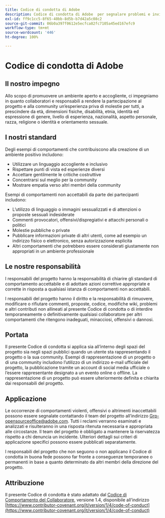 ```yaml
---
title: Codice di condotta di Adobe
description: Codice di condotta di Adobe  per segnalare problemi e inviare modifiche
exl-id: ff9c1cc5-8f65-40bb-8d5b-b7d42a5c08c2
source-git-commit: 06b0a397f0612e5ecfca82fc7105a45ed167efc9
workflow-type: tm+mt
source-wordcount: '446'
ht-degree: 100%

---
```


# Codice di condotta di Adobe

## Il nostro impegno

Allo scopo di promuovere un ambiente aperto e accogliente, ci impegniamo in quanto collaboratori e responsabili a rendere la partecipazione al progetto e alla community un’esperienza priva di molestie per tutti, a prescindere da età, dimensioni fisiche, disabilità, etnia, identità ed espressione di genere, livello di esperienza, nazionalità, aspetto personale, razza, religione o identità e orientamento sessuale.

## I nostri standard

Degli esempi di comportamenti che contribuiscono alla creazione di un ambiente
positivo includono:

* Utilizzare un linguaggio accogliente e inclusivo
* Rispettare punti di vista ed esperienze diversi
* Accettare gentilmente le critiche costruttive
* Concentrarsi sul meglio per la community
* Mostrare empatia verso altri membri della community

Esempi di comportamenti non accettabili da parte dei partecipanti includono:

* L’utilizzo di linguaggio o immagini sessualizzati e di attenzioni o proposte sessuali indesiderate
* Commenti provocatori, offensivi/dispregiativi e attacchi personali o politici
* Molestie pubbliche o private
* Pubblicare informazioni private di altri utenti, come ad esempio un indirizzo fisico o elettronico, senza autorizzazione esplicita
* Altri comportamenti che potrebbero essere considerati giustamente non appropriati in un ambiente professionale

## Le nostre responsabilità

I responsabili del progetto hanno la responsabilità di chiarire gli standard di comportamento accettabile e di adottare azioni correttive appropriate e corrette in risposta a qualsiasi istanza di comportamenti non accettabili.

I responsabili del progetto hanno il diritto e la responsabilità di rimuovere, modificare o rifiutare commenti, proposte, codice, modifiche wiki, problemi e altri contributi non allineati al presente Codice di condotta o di interdire temporaneamente o definitivamente qualsiasi collaboratore per altri comportamenti che ritengono inadeguati, minacciosi, offensivi o dannosi.

## Portata

Il presente Codice di condotta si applica sia all’interno degli spazi del progetto sia negli spazi pubblici quando un utente sta rappresentando il progetto o la sua community. Esempi di rappresentazione di un progetto o di una community includono l’utilizzo di un indirizzo e-mail ufficiale del progetto, la pubblicazione tramite un account di social media ufficiale o l’essere rappresentante designato a un evento online o offline. La rappresentazione di un progetto può essere ulteriormente definita e chiarita dai responsabili del progetto.

## Applicazione

Le occorrenze di comportamenti violenti, offensivi o altrimenti inaccettabili possono essere segnalate contattando il team del progetto all’indirizzo Grp-opensourceoffice@adobe.com. Tutti i reclami verranno esaminati e analizzati e risulteranno in una risposta ritenuta necessaria e appropriata alle circostanze. Il team del progetto è obbligato a mantenere la riservatezza rispetto a chi denuncia un incidente.
Ulteriori dettagli sui criteri di applicazione specifici possono essere pubblicati separatamente.

I responsabili del progetto che non seguono o non applicano il Codice di condotta in buona fede possono far fronte a conseguenze temporanee o permanenti in base a quanto determinato da altri membri della direzione del progetto.

## Attribuzione

Il presente Codice di condotta è stato adattato dal [Codice di Comportamento del Collaboratore](https://contributor-covenant.org), versione 1.4,
disponibile all’indirizzo [https://www.contributor-covenant.org/it/version/1/4/code-of-conduct](https://www.contributor-covenant.org/it/version/1/4/code-of-conduct)
